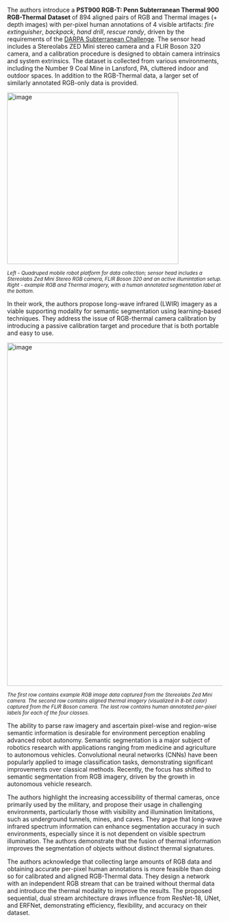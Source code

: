 The authors introduce a **PST900 RGB-T: Penn Subterranean Thermal 900 RGB-Thermal Dataset** of 894 aligned pairs of RGB and Thermal images (+ depth images) with per-pixel human annotations of 4 visible artifacts: *fire extinguisher*, *backpack*, *hand drill*, *rescue randy*, driven by the requirements of the [DARPA Subterranean Challenge](https://www.subtchallenge.com/). The sensor head includes a Stereolabs ZED Mini stereo camera and a FLIR Boson 320 camera, and a calibration procedure is designed to obtain camera intrinsics and system extrinsics. The dataset is collected from various environments, including the Number 9 Coal Mine in Lansford, PA, cluttered indoor and outdoor spaces. In addition to the RGB-Thermal data, a larger set of similarly annotated RGB-only data is provided.

<img src="https://github.com/dataset-ninja/pst900-rgbt/assets/78355358/0d593488-7f74-4c4e-b35c-087aafecabcf" alt="image" width="400">

<span style="font-size: smaller; font-style: italic;"><i>Left</i> - Quadruped mobile robot platform for data collection; sensor head includes a Stereolabs Zed Mini Stereo RGB camera, FLIR Boson 320 and an active illumintation setup. <i>Right</i> - example RGB and Thermal imagery, with a human annotated segmentation label at the bottom.</span>

In their work, the authors propose long-wave infrared (LWIR) imagery as a viable supporting modality for semantic segmentation using learning-based techniques. They address the issue of RGB-thermal camera calibration by introducing a passive calibration target and procedure that is both portable and easy to use.

<img src="https://github.com/dataset-ninja/pst900-rgbt/assets/78355358/a5c99248-3f19-4078-86b1-d73241bc75b8" alt="image" width="800">

<span style="font-size: smaller; font-style: italic;"></i>The first row contains example RGB image data captured from the Stereolabs Zed Mini camera. The second row contains aligned thermal imagery (visualized in 8-bit color) captured from the FLIR Boson camera. The last row contains human annotated per-pixel labels for each of the four classes.</span>

The ability to parse raw imagery and ascertain pixel-wise and region-wise semantic information is desirable for environment perception enabling advanced robot autonomy. Semantic segmentation is a major subject of robotics research with applications ranging from medicine and agriculture to autonomous vehicles. Convolutional neural networks (CNNs) have been popularly applied to image classification tasks, demonstrating significant improvements over classical methods. Recently, the focus has shifted to semantic segmentation from RGB imagery, driven by the growth in autonomous vehicle research.

The authors highlight the increasing accessibility of thermal cameras, once primarily used by the military, and propose their usage in challenging environments, particularly those with visibility and illumination limitations, such as underground tunnels, mines, and caves. They argue that long-wave infrared spectrum information can enhance segmentation accuracy in such environments, especially since it is not dependent on visible spectrum illumination. The authors demonstrate that the fusion of thermal information improves the segmentation of objects without distinct thermal signatures.

The authors acknowledge that collecting large amounts of RGB data and obtaining accurate per-pixel human annotations is more feasible than doing so for calibrated and aligned RGB-Thermal data. They design a network with an independent RGB stream that can be trained without thermal data and introduce the thermal modality to improve the results. The proposed sequential, dual stream architecture draws influence from ResNet-18, UNet, and ERFNet, demonstrating efficiency, flexibility, and accuracy on their dataset.

